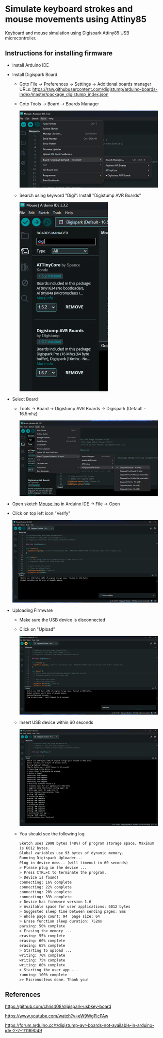 # Simulate keyboard strokes and mouse movements using Attiny85

Keyboard and mouse simulation using Digispark Attiny85 USB microcontroller.

## Instructions for installing firmware

- Install Arduino IDE
- Install Digispark Board
  - Goto File -> Preferences -> Settings -> Additional boards manager URLs: https://raw.githubusercontent.com/digistump/arduino-boards-index/master/package_digistump_index.json
  - Goto Tools -> Board -> Boards Manager

    ![image](assets/screenshot_boards_manager.png)

  - Search using keyword "Digi": Install "Digistump AVR Boards" 

    ![image](assets/screenshot_digistump_avr_boards.png)

- Select Board
  - Tools -> Board -> Digistump AVR Boards -> Digispark (Default - 16.5mhz)
  
    ![image](assets/screenshot_select_board.png)

- Open sketch [Mouse.ino](sketches/Mouse.ino) in Arduino IDE -> File -> Open
- Click on top left icon "Verify"

  ![image](assets/screenshot_compiling_done.png)

- Uploading Firmware
  - Make sure the USB device is disconnected
  - Click on "Upload"

    ![image](assets/screenshot_uploading.png)

  - Insert USB device within 60 seconds

    ![image](assets/screenshot_upload_done.png)

  - You should see the following log

    ```
    Sketch uses 2908 bytes (48%) of program storage space. Maximum is 6012 bytes.
    Global variables use 93 bytes of dynamic memory.
    Running Digispark Uploader...
    Plug in device now... (will timeout in 60 seconds)
    > Please plug in the device ... 
    > Press CTRL+C to terminate the program.
    > Device is found!
    connecting: 16% complete
    connecting: 22% complete
    connecting: 28% complete
    connecting: 33% complete
    > Device has firmware version 1.6
    > Available space for user applications: 6012 bytes
    > Suggested sleep time between sending pages: 8ms
    > Whole page count: 94  page size: 64
    > Erase function sleep duration: 752ms
    parsing: 50% complete
    > Erasing the memory ...
    erasing: 55% complete
    erasing: 60% complete
    erasing: 65% complete
    > Starting to upload ...
    writing: 70% complete
    writing: 75% complete
    writing: 80% complete
    > Starting the user app ...
    running: 100% complete
    >> Micronucleus done. Thank you!
    ```

## References
https://github.com/chris408/digispark-usbkey-board

https://www.youtube.com/watch?v=eW9WgPlcPAw

https://forum.arduino.cc/t/digistump-avr-boards-not-available-in-arduino-ide-2-2-1/1189049
